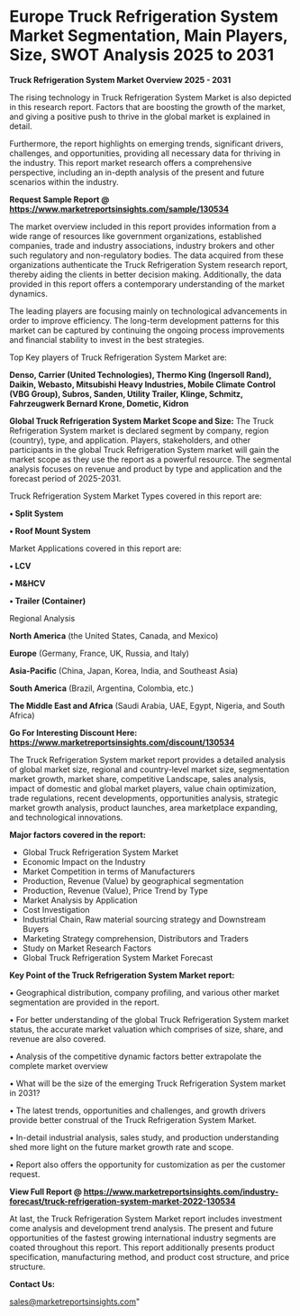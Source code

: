 # Europe Truck Refrigeration System Market Segmentation, Main Players, Size, SWOT Analysis 2025 to 2031

<Strong> Truck Refrigeration System Market Overview 2025 - 2031</strong>

The rising technology in Truck Refrigeration System Market is also depicted in this research report. Factors that are boosting the growth of the market, and giving a positive push to thrive in the global market is explained in detail.

Furthermore, the report highlights on emerging trends, significant drivers, challenges, and opportunities, providing all necessary data for thriving in the industry. This report market research offers a comprehensive perspective, including an in-depth analysis of the present and future scenarios within the industry.

<strong>Request Sample Report @ <a href=https://www.marketreportsinsights.com/sample/130534>https://www.marketreportsinsights.com/sample/130534</a></strong>

The market overview included in this report provides information from a wide range of resources like government organizations, established companies, trade and industry associations, industry brokers and other such regulatory and non-regulatory bodies. The data acquired from these organizations authenticate the Truck Refrigeration System research report, thereby aiding the clients in better decision making. Additionally, the data provided in this report offers a contemporary understanding of the market dynamics.

The leading players are focusing mainly on technological advancements in order to improve efficiency. The long-term development patterns for this market can be captured by continuing the ongoing process improvements and financial stability to invest in the best strategies.

Top Key players of Truck Refrigeration System Market are:

<strong>Denso, Carrier (United Technologies), Thermo King (Ingersoll Rand), Daikin, Webasto, Mitsubishi Heavy Industries, Mobile Climate Control (VBG Group), Subros, Sanden, Utility Trailer, Klinge, Schmitz, Fahrzeugwerk Bernard Krone, Dometic, Kidron</strong>

<strong><b>Global Truck Refrigeration System Market Scope and Size:</b></strong>
The Truck Refrigeration System market is declared segment by company, region (country), type, and application. Players, stakeholders, and other participants in the global Truck Refrigeration System market will gain the market scope as they use the report as a powerful resource. The segmental analysis focuses on revenue and product by type and application and the forecast period of 2025-2031.

Truck Refrigeration System Market Types covered in this report are:

<strong>• Split System

• Roof Mount System</strong>

Market Applications covered in this report are:

<strong>• LCV

• M&HCV

• Trailer (Container)</strong> 

Regional Analysis

<strong>North America</strong> (the United States, Canada, and Mexico)

<strong>Europe</strong> (Germany, France, UK, Russia, and Italy)

<strong>Asia-Pacific</strong> (China, Japan, Korea, India, and Southeast Asia)

<strong>South America</strong> (Brazil, Argentina, Colombia, etc.)

<strong>The Middle East and Africa</strong> (Saudi Arabia, UAE, Egypt, Nigeria, and South Africa)

<strong>Go For Interesting Discount Here: <a href=https://www.marketreportsinsights.com/discount/130534>https://www.marketreportsinsights.com/discount/130534</a></strong>

The Truck Refrigeration System market report provides a detailed analysis of global market size, regional and country-level market size, segmentation market growth, market share, competitive Landscape, sales analysis, impact of domestic and global market players, value chain optimization, trade regulations, recent developments, opportunities analysis, strategic market growth analysis, product launches, area marketplace expanding, and technological innovations.

<strong><b>Major factors covered in the report:</b></strong>
<ul>
  <li>Global Truck Refrigeration System Market </li>
  <li>Economic Impact on the Industry</li>
  <li>Market Competition in terms of Manufacturers</li>
  <li>Production, Revenue (Value) by geographical segmentation</li>
  <li>Production, Revenue (Value), Price Trend by Type</li>
  <li>Market Analysis by Application</li>
  <li>Cost Investigation</li>
  <li>Industrial Chain, Raw material sourcing strategy and Downstream Buyers</li>
  <li>Marketing Strategy comprehension, Distributors and Traders</li>
  <li>Study on Market Research Factors</li>
  <li>Global Truck Refrigeration System Market Forecast</li>
</ul>

<strong><b>Key Point of the Truck Refrigeration System Market report:</b></strong>

• Geographical distribution, company profiling, and various other market segmentation are provided in the report.

• For better understanding of the global Truck Refrigeration System market status, the accurate market valuation which comprises of size, share, and revenue are also covered.

• Analysis of the competitive dynamic factors better extrapolate the complete market overview

• What will be the size of the emerging Truck Refrigeration System market in 2031?

• The latest trends, opportunities and challenges, and growth drivers provide better construal of the Truck Refrigeration System Market.

• In-detail industrial analysis, sales study, and production understanding shed more light on the future market growth rate and scope.

• Report also offers the opportunity for customization as per the customer request.

<strong><b>View Full Report @ <a href=https://www.marketreportsinsights.com/industry-forecast/truck-refrigeration-system-market-2022-130534>https://www.marketreportsinsights.com/industry-forecast/truck-refrigeration-system-market-2022-130534</a></b></strong>


At last, the Truck Refrigeration System Market report includes investment come analysis and development trend analysis. The present and future opportunities of the fastest growing international industry segments are coated throughout this report. This report additionally presents product specification, manufacturing method, and product cost structure, and price structure.

<strong>Contact Us:</strong>

sales@marketreportsinsights.com"
